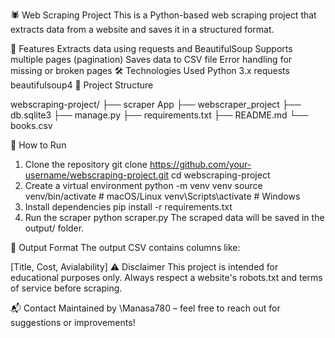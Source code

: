 🕷️ Web Scraping Project
This is a Python-based web scraping project that extracts data from a website and saves it in a structured format.

📌 Features
Extracts data using requests and BeautifulSoup
Supports multiple pages (pagination)
Saves data to CSV file
Error handling for missing or broken pages
🛠️ Technologies Used
Python 3.x
requests
beautifulsoup4
📂 Project Structure

webscraping-project/
├── scraper App
├── webscraper_project
├── db.sqlite3
├── manage.py
├── requirements.txt
├── README.md
└── books.csv

🚀 How to Run
1. Clone the repository
git clone https://github.com/your-username/webscraping-project.git
cd webscraping-project
2. Create a virtual environment
python -m venv venv
source venv/bin/activate  # macOS/Linux
venv\Scripts\activate     # Windows
3. Install dependencies
pip install -r requirements.txt
4. Run the scraper
python scraper.py
The scraped data will be saved in the output/ folder.

📄 Output Format
The output CSV contains columns like:

[Title, Cost, Avialability]
⚠️ Disclaimer
This project is intended for educational purposes only. Always respect a website's robots.txt and terms of service before scraping.

📬 Contact
Maintained by \Manasa780 – feel free to reach out for suggestions or improvements!
